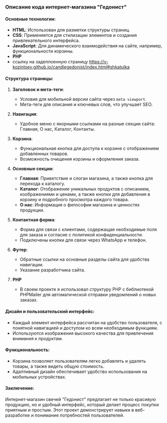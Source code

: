 ### Описание кода интернет-магазина "Гедонист"

#### Основные технологии:
- **HTML**: Использован для разметки структуры страниц.
- **CSS**: Применяется для стилизации элементов и создания привлекательного интерфейса.
- **JavaScript**: Для динамического взаимодействия на сайте, например, функциональности корзины.
- **PHP**
- ссылку на задеплоенную страницу https://v-kozintsev.github.io/candlegedonist/index.html#shkatulka

#### Структура страницы:

1. **Заголовок и мета-теги**:
   - Условия для мобильной версии сайта через `meta viewport`.
   - Мета-теги для описания и ключевых слов, что улучшает SEO.

2. **Навигация**:
   - Удобное меню с якорными ссылками на разные секции сайта: Главная, О нас, Каталог, Контакты.

3. **Корзина**:
   - Функциональная кнопка для доступа к корзине с отображением добавленных товаров.
   - Возможность очищения корзины и оформления заказа.

4. **Основные секции**:
   - **Главная**: Приветствие и слоган магазина, а также кнопка для перехода к каталогу.
   - **Каталог**: Отображение уникальных продуктов с описанием, изображениями и ценами, а также кнопки для добавления в корзину и подробного просмотра каждого товара.
   - **О нас**: Информация о философии магазина и ценностях продукции. 

5. **Контактная форма**:
   - Форма для связи с клиентами, содержащая необходимые поля для заказа и согласие с политикой конфиденциальности.
   - Подключены кнопки для связи через WhatsApp и телефон.

6. **Футер**:
   - Обратные ссылки на основные разделы сайта для удобства навигации.
   - Указание разработчика сайта.
7. **PHP**
   - В своем проекте я использовал структуру PHP с библиотекой PHPMailer для автоматической отправки уведомлений о новых заказах.
     
#### Дизайн и пользовательский интерфейс:
- Каждый элемент интерфейса рассчитан на удобство пользователя, с понятной навигацией и доступом ко всем необходимым функциям.
- Используются изображения высокого качества для привлечения внимания к продуктам.

#### Функциональность:
- Корзина позволяет пользователям легко добавлять и удалять товары, а также видеть общую стоимость.
- Адаптивный дизайн обеспечивает удобство использования на мобильных устройствах.

#### Заключение:
Интернет-магазин свечей "Гедонист" предлагает не только красивую продукцию, но и удобный интерфейс, который делает процесс покупки приятным и простым. Этот проект демонстрирует навыки в веб-разработке и понимание потребностей пользователей.
